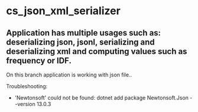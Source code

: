 # cs_json_xml_serializer
## Application has multiple usages such as: deserializing json, jsonl, serializing and deserializing xml and computing values such as frequency or IDF.
On this branch application is working with json file..

Troubleshooting:
* 'Newtonsoft' could not be found: dotnet add package Newtonsoft.Json --version 13.0.3
